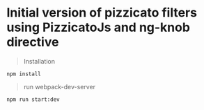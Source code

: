 # Initial version of pizzicato filters using PizzicatoJs and ng-knob directive

> Installation
```
npm install
```

> run webpack-dev-server

```
npm run start:dev
```
